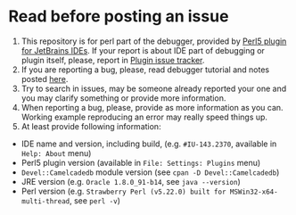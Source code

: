 # Read before posting an issue
1. This repository is for perl part of the debugger, provided by [Perl5 plugin for JetBrains IDEs](https://github.com/hurricup/Perl5-IDEA). 
If your report is about IDE part of debugging or plugin itself, please, report in [Plugin issue tracker](https://github.com/hurricup/Perl5-IDEA/issues).
2. If you are reporting a bug, please, read debugger tutorial and notes posted [here](https://github.com/hurricup/Perl5-IDEA/wiki/Perl-Debugger).
3. Try to search in issues, may be someone already reported your one and you may clarify something or provide more information.
4. When reporting a bug, please, provide as more information as you can. Working example reproducing an error may really speed things up.
5. At least provide following information:
  * IDE name and version, including build, (e.g. `#IU-143.2370`, available in `Help: About` menu)
  * Perl5 plugin version (available in `File: Settings: Plugins` menu)
  * `Devel::Camelcadedb` module version (see `cpan -D Devel::Camelcadedb`)
  * JRE version (e.g. `Oracle 1.8.0_91-b14`, see `java --version`)
  * Perl version (e.g. `Strawberry Perl (v5.22.0) built for MSWin32-x64-multi-thread`, see `perl -v`)
